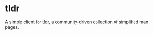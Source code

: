# tldr

A simple client for [tldr][], a community-driven collection of
simplified man pages.

[tldr]: http://tldr-pages.github.io/
